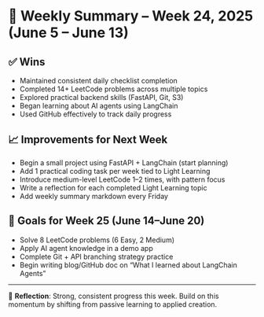 # 📅 Weekly Summary – Week 24, 2025 (June 5 – June 13)

## ✅ Wins
- Maintained consistent daily checklist completion
- Completed 14+ LeetCode problems across multiple topics
- Explored practical backend skills (FastAPI, Git, S3)
- Began learning about AI agents using LangChain
- Used GitHub effectively to track daily progress

## 📈 Improvements for Next Week
- Begin a small project using FastAPI + LangChain (start planning)
- Add 1 practical coding task per week tied to Light Learning
- Introduce medium-level LeetCode 1–2 times, with pattern focus
- Write a reflection for each completed Light Learning topic
- Add weekly summary markdown every Friday

## 🧭 Goals for Week 25 (June 14–June 20)
- Solve 8 LeetCode problems (6 Easy, 2 Medium)
- Apply AI agent knowledge in a demo app
- Complete Git + API branching strategy practice
- Begin writing blog/GitHub doc on “What I learned about LangChain Agents”

---

🎯 **Reflection**: Strong, consistent progress this week. Build on this momentum by shifting from passive learning to applied creation.
